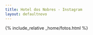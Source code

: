 ```yaml
---
title: Hotel dos Nobres - Instagram
layout: defaultnovo
---
```

 
{% include_relative _home/fotos.html %}	